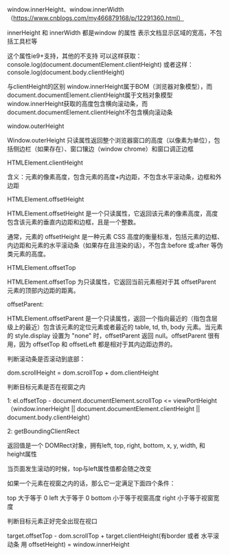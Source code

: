 window.innerHeight、window.innerWidth  （https://www.cnblogs.com/my466879168/p/12291360.html）

innerHeight 和 innerWidth 都是window 的属性
表示文档显示区域的宽高，不包括工具栏等

这个属性ie9+支持，其他的不支持
可以这样获取：
console.log(document.documentElement.clientHeight)
或者这样：
console.log(document.body.clientHeight)

与clientHeight的区别
window.innerHeight属于BOM（浏览器对象模型），而document.documentElement.clientHeight属于文档对象模型
window.innerHeight获取的高度包含横向滚动条，而document.documentElement.clientHeight不包含横向滚动条



window.outerHeight

Window.outerHeight 只读属性返回整个浏览器窗口的高度（以像素为单位），包括侧边栏（如果存在）、窗口镶边（window chrome）和窗口调正边框



HTMLElement.clientHeight

含义：元素的像素高度，包含元素的高度+内边距，不包含水平滚动条，边框和外边距



HTMLElement.offsetHeight

HTMLElement.offsetHeight 是一个只读属性，它返回该元素的像素高度，高度包含该元素的垂直内边距和边框，且是一个整数。

通常，元素的 offsetHeight 是一种元素 CSS 高度的衡量标准，包括元素的边框、内边距和元素的水平滚动条（如果存在且渲染的话），不包含:before 或:after 等伪类元素的高度。


HTMLElement.offsetTop

HTMLElement.offsetTop 为只读属性，它返回当前元素相对于其 offsetParent 元素的顶部内边距的距离。


offsetParent: 

HTMLElement.offsetParent 是一个只读属性，返回一个指向最近的（指包含层级上的最近）包含该元素的定位元素或者最近的 table, td, th, body 元素。当元素的 style.display 设置为 "none" 时，offsetParent 返回 null。offsetParent 很有用，因为 offsetTop 和 offsetLeft 都是相对于其内边距边界的。





判断滚动条是否滚动到底部： 

dom.scrollHeight = dom.scrollTop + dom.clientHeight



判断目标元素是否在视窗之内

1:  el.offsetTop - document.documentElement.scrollTop <= viewPortHeight（window.innerHeight ||  document.documentElement.clientHeight || document.body.clientHeight）


2: getBoundingClientRect

返回值是一个 DOMRect对象，拥有left, top, right, bottom, x, y, width, 和 height属性

当页面发生滚动的时候，top与left属性值都会随之改变

如果一个元素在视窗之内的话，那么它一定满足下面四个条件：

top 大于等于 0
left 大于等于 0
bottom 小于等于视窗高度
right 小于等于视窗宽度



判断目标元素正好完全出现在视口

target.offsetTop - dom.scrollTop + target.clientHeight(有border 或者 水平滚动条 用 offsetHeight) = window.innerHeight 














